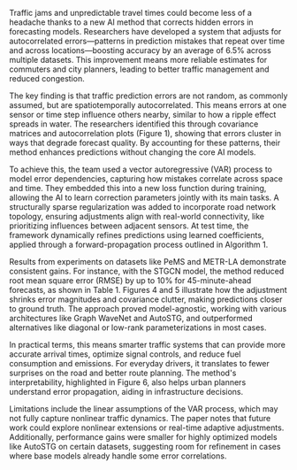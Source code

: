 Traffic jams and unpredictable travel times could become less of a headache thanks to a new AI method that corrects hidden errors in forecasting models. Researchers have developed a system that adjusts for autocorrelated errors—patterns in prediction mistakes that repeat over time and across locations—boosting accuracy by an average of 6.5% across multiple datasets. This improvement means more reliable estimates for commuters and city planners, leading to better traffic management and reduced congestion.

The key finding is that traffic prediction errors are not random, as commonly assumed, but are spatiotemporally autocorrelated. This means errors at one sensor or time step influence others nearby, similar to how a ripple effect spreads in water. The researchers identified this through covariance matrices and autocorrelation plots (Figure 1), showing that errors cluster in ways that degrade forecast quality. By accounting for these patterns, their method enhances predictions without changing the core AI models.

To achieve this, the team used a vector autoregressive (VAR) process to model error dependencies, capturing how mistakes correlate across space and time. They embedded this into a new loss function during training, allowing the AI to learn correction parameters jointly with its main tasks. A structurally sparse regularization was added to incorporate road network topology, ensuring adjustments align with real-world connectivity, like prioritizing influences between adjacent sensors. At test time, the framework dynamically refines predictions using learned coefficients, applied through a forward-propagation process outlined in Algorithm 1.

Results from experiments on datasets like PeMS and METR-LA demonstrate consistent gains. For instance, with the STGCN model, the method reduced root mean square error (RMSE) by up to 10% for 45-minute-ahead forecasts, as shown in Table 1. Figures 4 and 5 illustrate how the adjustment shrinks error magnitudes and covariance clutter, making predictions closer to ground truth. The approach proved model-agnostic, working with various architectures like Graph WaveNet and AutoSTG, and outperformed alternatives like diagonal or low-rank parameterizations in most cases.

In practical terms, this means smarter traffic systems that can provide more accurate arrival times, optimize signal controls, and reduce fuel consumption and emissions. For everyday drivers, it translates to fewer surprises on the road and better route planning. The method's interpretability, highlighted in Figure 6, also helps urban planners understand error propagation, aiding in infrastructure decisions.

Limitations include the linear assumptions of the VAR process, which may not fully capture nonlinear traffic dynamics. The paper notes that future work could explore nonlinear extensions or real-time adaptive adjustments. Additionally, performance gains were smaller for highly optimized models like AutoSTG on certain datasets, suggesting room for refinement in cases where base models already handle some error correlations.
